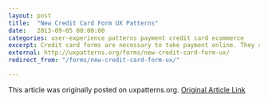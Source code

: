 ```yaml
---
layout: post
title:  "New Credit Card Form UX Patterns"
date:   2013-09-05 00:00:00
categories: user-experience patterns payment credit card ecommerce
excerpt: Credit card forms are necessary to take payment online. They are one of the last necessary steps to completing a purchase, so it’s very important to get it right! These last few years, there have been several popular innovations in credit card form design.
external: http://uxpatterns.org/forms/new-credit-card-form-ux/
redirect_from: "/forms/new-credit-card-form-ux/"

---
```

This article was originally posted on uxpatterns.org. [Original Article Link](http://uxpatterns.org/forms/new-credit-card-form-ux/)

<!-- - Which now redirects here.

Credit card forms are necessary to take payment online. They are one of the last necessary steps to completing a purchase, so it’s very important to get it right!

These last few years, there have been several popular innovations in credit card form design. Most involve some sort of automatic detection of the credit card type based on the first few numbers (generally 1 or 2, but sometimes up to 6) on the card.

Traditional Credit Card Form

Traditionally, credit card forms involve little or no validation on the front end. Usually these rely on a simple digit count and perhaps some checksum validation on the server-side. Many times, traditional forms ask for the credit card type up front. This was originally probably a holdover from paper order forms that needed to be processed by hand instead of by computer algorithm. However, in some cases where there are a lot of diverse payment methods available, the type may still need to be selected in advance. In my survey, this pattern was on its way out.

Kohl's uses a simple form. They need the type selector because they have a store credit account you can use to pay.
Kohl’s uses a simple form. They need the type selector because they have a store credit account you can use to pay.
Lowes uses the traditional credit card from with no bells and whistles.
Lowes uses the traditional credit card from with no bells and whistles.
Starbucks Android App credit card form
Starbucks Android App credit card form


Instant Validation

Instant credit card form validation evolved from the traditional credit card form. The credit card type dropdown is eliminated from the form, except where multiple payment methods are available. In some variations, valid card types are visible above or nearby the form. As the user types in their credit card number, the card type is highlighted or appears near the form to indicate that the user has typed in a valid number, and they can verify the card type as a second step. In cases where the payment type is still selectable, entering the number for a different card type than was selected causes the type to change to match the entered number. This was the most popular UX pattern in my survey.

For a development (jQuery) example. see http://jquerycreditcardvalidator.com/

Walmart's payment form has several available methods. If one is selected incorrectly, it automatically selects the correct one. Numbers are grouped automatically as well.
Walmart’s payment form has several available methods. If one is selected incorrectly, it automatically selects the correct one. Numbers are grouped automatically as well.
jQuery Credit Card Validator demo
jQuery Credit Card Validator demo
Amazon.com displays the available types to the left. Once a valid number is entered the type appears next to the input field.
Amazon.com displays the available types to the left. Once a valid number is entered the type appears next to the input field.

Home Depot uses the instant card validation UX pattern.
Home Depot uses the instant card validation UX pattern.
Godaddy autoselects the card type from the dropdown.
Godaddy autoselects the card type from the dropdown.
Apple uses the instant validation UX pattern on their credit card form.
Apple uses the instant validation UX pattern on their credit card form.


Skeuocard

A recent more recent pattern is called Skeuocard. This method adds a lot of layers of validation. It groups the numbers on the card properly (many cards are 4 sets of four numbers, whereas others like American Express use alternate number groupings. It also assists with the card security code in the instance that the CSC is on the front of the card. Skeuocard relies on a layout that appears like a credit card (this is called “skeuomorphism”) which is its charm, but also its downfall.

Some work may need to be done to provide the proper affordances that the numbers on the card graphic are editable as this is not immediately evident when the form does not have focus. However, in a really progressive design, this option could be a good fit provided the skeuomorphic nature of this UX pattern works with the overall design. I have never seen this pattern in use on a production site. If you have, please comment below so I can mention it!

Give Skeuocard a try at http://kenkeiter.com/skeuocard/

Skeuocard form UX pattern
Blank Skeuocard form
Skeuomorphic AMEX card Form
American express Skeuocard pattern.
Skeuomorphic Visa card UX pattern
Skeuocard with a visa card number


A Note on Expiration Dates

It is a best practice to match the format of the card—generally, MM/YY—with your form elements. I do not know if there is a clear winner between dropdowns versus textboxes for credit card expiration dates.

Summary

The Baymard Institute (E-Commerce Checkout Usability Report 2010 – Guideline #63) recommends using some sort of inline credit card type validation, but at the very least, it recommends removing the selection for credit card type, since its extraneous.

Further Reading

Detailed information about how credit card numbers break down on Wikipedia: [Bank Card Number](http://en.wikipedia.org/wiki/Bank_card_number)
-->
